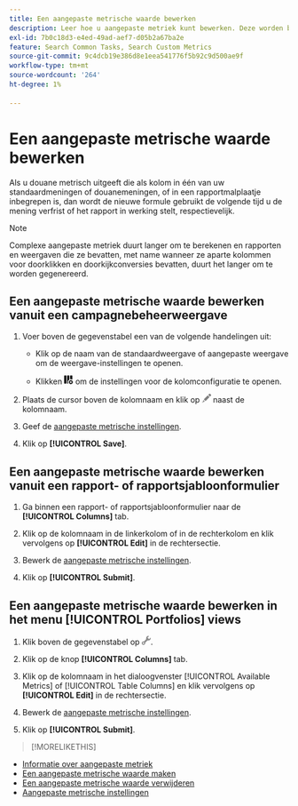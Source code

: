 ```yaml
---
title: Een aangepaste metrische waarde bewerken
description: Leer hoe u aangepaste metriek kunt bewerken. Deze worden berekend op basis van standaardmeetwaarden.
exl-id: 7b0c18d3-e4ed-49ad-aef7-d05b2a67ba2e
feature: Search Common Tasks, Search Custom Metrics
source-git-commit: 9c4dcb19e386d8e1eea541776f5b92c9d500ae9f
workflow-type: tm+mt
source-wordcount: '264'
ht-degree: 1%

---
```


# Een aangepaste metrische waarde bewerken

Als u douane metrisch uitgeeft die als kolom in één van uw standaardmeningen of douanemeningen, of in een rapportmalplaatje inbegrepen is, dan wordt de nieuwe formule gebruikt de volgende tijd u de mening verfrist of het rapport in werking stelt, respectievelijk.

>[!NOTE]
>
>Complexe aangepaste metriek duurt langer om te berekenen en rapporten en weergaven die ze bevatten, met name wanneer ze aparte kolommen voor doorklikken en doorkijkconversies bevatten, duurt het langer om te worden gegenereerd.

## Een aangepaste metrische waarde bewerken vanuit een campagnebeheerweergave

1. Voer boven de gegevenstabel een van de volgende handelingen uit:

   * Klik op de naam van de standaardweergave of aangepaste weergave om de weergave-instellingen te openen.

   * Klikken ![Aangepaste kolommen](/help/search-social-commerce/assets/custom-columns.png "Aangepaste kolommen") om de instellingen voor de kolomconfiguratie te openen.

1. Plaats de cursor boven de kolomnaam en klik op ![Bewerken](/help/search-social-commerce/assets/edit.png "Bewerken") naast de kolomnaam.

1. Geef de [aangepaste metrische instellingen](custom-metric-settings.md).

1. Klik op **[!UICONTROL Save]**.

## Een aangepaste metrische waarde bewerken vanuit een rapport- of rapportsjabloonformulier

1. Ga binnen een rapport- of rapportsjabloonformulier naar de **[!UICONTROL Columns]** tab.

1. Klik op de kolomnaam in de linkerkolom of in de rechterkolom en klik vervolgens op **[!UICONTROL Edit]** in de rechtersectie.

1. Bewerk de [aangepaste metrische instellingen](custom-metric-settings.md).

1. Klik op **[!UICONTROL Submit]**.

## Een aangepaste metrische waarde bewerken in het menu [!UICONTROL Portfolios] views

1. Klik boven de gegevenstabel op ![Geselecteerde weergave bewerken](/help/search-social-commerce/assets/view-settings.png "Geselecteerde weergave bewerken").

1. Klik op de knop **[!UICONTROL Columns]** tab.

1. Klik op de kolomnaam in het dialoogvenster [!UICONTROL Available Metrics] of [!UICONTROL Table Columns] en klik vervolgens op **[!UICONTROL Edit]** in de rechtersectie.

1. Bewerk de [aangepaste metrische instellingen](custom-metric-settings.md).

1. Klik op **[!UICONTROL Submit]**.

>[!MORELIKETHIS]
>
* [Informatie over aangepaste metriek](custom-metric-about.md)
* [Een aangepaste metrische waarde maken](custom-metric-create.md)
* [Een aangepaste metrische waarde verwijderen](custom-metric-delete.md)
* [Aangepaste metrische instellingen](custom-metric-settings.md)
